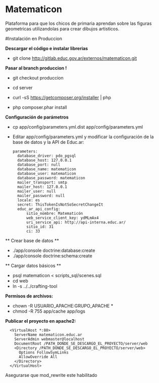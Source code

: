 Matematicon
======================

Plataforma para que los chicos de primaria aprendan sobre las figuras geometricas utilizandolas para crear dibujos artisticos.

#Instalación en Produccion

**Descargar el código e instalar librerias**
* git clone http://gitlab.educ.gov.ar/externos/matematicon.git

**Pasar al branch produccion !**
* git checkout produccion

* cd server

* curl -sS https://getcomposer.org/installer | php

* php composer.phar install

**Configuración de parámetros**

* cp app/config/parameters.yml.dist app/config/parameters.yml
* Editar app/config/parameters.yml y modificar la configuración de la base de datos y la API de Educ.ar:

      parameters:
        database_driver: pdo_pgsql
        database_host: 127.0.0.1
        database_port: null
        database_name: matematicon
        database_user: matematicon
        database_password: matematicon
        mailer_transport: smtp
        mailer_host: 127.0.0.1
        mailer_user: null
        mailer_password: null
        locale: es
        secret: ThisTokenIsNotSoSecretChangeIt
        educ_ar_api_config:
            sitio_nombre: Matematicón
            web_service_client_key: ydMLmAx4
            uri_service_api: http://api-interna.educ.ar/
            sitio_id: 31
            ci: 33

** Crear base de datos **

* ./app/console doctrine:database:create
* ./app/console doctrine:schema:create

** Cargar datos básicos **
* psql matematicon < scripts_sql/scenes.sql
* cd web
* ln -s ../../crafting-tool

**Permisos de archivos:**
* chown -R USUARIO_APACHE:GRUPO_APACHE *
* chmod -R 755 app/cache app/logs

**Publicar el proyecto en apache2:**

      <VirtualHost *:80>
        ServerName matematicon.educ.ar
        ServerAdmin webmaster@localhost
        DocumentRoot /PATH_DONDE_SE_DESCARGO_EL_PROYECTO/server/web
        <Directory /PATH_DONDE_SE_DESCARGO_EL_PROYECTO/server/web>
		  Options FollowSymLinks
		  AllowOverride All
        </Directory>
      </VirtualHost>

Asegurarse que mod_rewrite este habilitado

